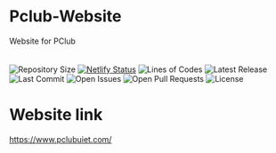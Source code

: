 

# Pclub-Website
Website for PClub<br><br><br>
![Repository Size](https://img.shields.io/github/repo-size/aryan-basu/pclubstatic)
[![Netlify Status](https://api.netlify.com/api/v1/badges/f81fed59-c033-4501-94c2-9159681f368f/deploy-status)](https://app.netlify.com/sites/upbeat-kepler-61bdd2/deploys)
![Lines of Codes](https://img.shields.io/tokei/lines/github/aryan-basu/pclubstatic)
![Latest Release](https://img.shields.io/github/v/release/aryan-basu/pclubstatic?include_prereleases)
![Last Commit](https://img.shields.io/github/last-commit/aryan-basu/pclubstatic)
![Open Issues](https://img.shields.io/github/issues/aryan-basu/pclubstatic?color=important)
![Open Pull Requests](https://img.shields.io/github/issues-pr/aryan-basu/pclubstatic?color=yellowgreen)
![License](https://img.shields.io/github/license/aryan-basu/pclubstatic)



# Website link
https://www.pclubuiet.com/
